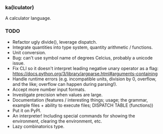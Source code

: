 ### ka(lculator)
A calculator language.

### TODO
* Refactor ugly divide(), leverage dispatch.
* Integrate quantities into type system, quantity arithmetic / functions.
* Unit conversion.
* Bug: can't use symbol name of degrees Celcius, probably a unicode issue.
* Fix CLI so it doesn't interpret leading negative unary operator as a flag: <https://docs.python.org/3/library/argparse.html#arguments-containing>
* Handle runtime errors (e.g. incompatible units, division by 0, overflow, and the like; overflow can happen during parsing!).
* Accept more number input formats. 
* Investigate precision when values are large.
* Documentation (features / interesting things; usage; the grammar, example files + ability to execute files; DISPATCH TABLE (functions))
* Put it on PyPI.
* An interpreter! Including special commands for showing the environment, clearing the environment, etc.
* Lazy combinatorics type.
